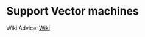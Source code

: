 # Support Vector machines
Wiki Advice: [Wiki](https://share.coursera.org/wiki/index.php/ML:Support_Vector_Machines_(SVMs))
